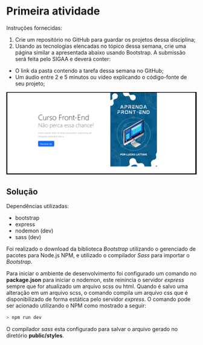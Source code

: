 # Primeira atividade

Instruções fornecidas:

1. Crie um repositório no GitHub para guardar os projetos dessa disciplina;
2. Usando as tecnologias elencadas no tópico dessa semana, crie uma página similar a apresentada abaixo usando Bootstrap. A submissão será feita pelo SIGAA e deverá conter:
* O link da pasta contendo a tarefa dessa semana no GitHub;
* Um áudio entre 2 e 5 minutos ou vídeo explicando o código-fonte de seu projeto;

![Atividade Proposta](images/atividade_proposta.png)

## Solução

Dependências utilizadas:
* bootstrap
* express
* nodemon (dev)
* sass (dev)

Foi realizado o download da biblioteca *Bootstrap* utilizando o gerenciado de pacotes para Node.js NPM, e utilizado o compilador *Sass* para importar o *Bootstrap*.

Para iniciar o ambiente de desenvolvimento foi configurado um comando no **package.json** para iniciar o nodemon, este reinincia o servidor *express* sempre que for atualizado um arquivo scss ou html. Quando é salvo uma alteração em um arquivo scss, o comando compila um arquivo css que é disponibilizado de forma estática pelo servidor *express*. O comando pode ser acionado utilizando o NPM como mostrado a seguir:

```bash
> npm run dev
```

O compilador *sass* esta configurado para salvar o arquivo gerado no diretório **public/styles**.